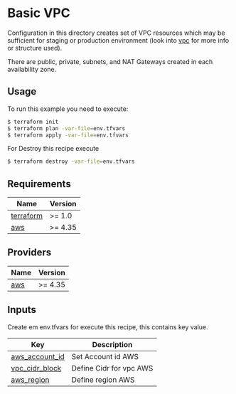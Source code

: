 # Basic VPC

Configuration in this directory creates set of VPC resources which may be sufficient for staging or production environment (look into [vpc](./vpc) for more info or structure used).

There are public, private, subnets, and NAT Gateways created in each availability zone.

## Usage

To run this example you need to execute:

```bash
$ terraform init
$ terraform plan -var-file=env.tfvars
$ terraform apply -var-file=env.tfvars
```

For Destroy this recipe execute

```bash
$ terraform destroy -var-file=env.tfvars
```
<!-- BEGINNING OF PRE-COMMIT-TERRAFORM DOCS HOOK -->
## Requirements

| Name | Version |
|------|---------|
| <a name="requirement_terraform"></a> [terraform](#requirement\_terraform) | >= 1.0 |
| <a name="requirement_aws"></a> [aws](#requirement\_aws) | >= 4.35 |

## Providers

| Name | Version |
|------|---------|
| <a name="provider_aws"></a> [aws](#provider\_aws) | >= 4.35 |


## Inputs

Create em env.tfvars for execute this recipe, this contains key value.

| Key | Description |
|------|-------------|
| <a name="aws_account_id"></a> [aws\_account\_id](#aws\_account\_id) | Set Account id AWS |
| <a name="vpc_cidr_block"></a> [vpc\_cidr\_block](#vpc\_cidr\_block) | Define Cidr for vpc AWS |
| <a name="aws_region"></a> [aws\_region](#aws\_region) | Define region AWS |


